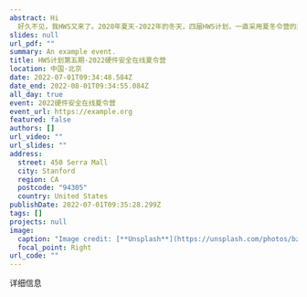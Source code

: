 ```yaml
---
abstract: Hi
  好久不见，我HWS又来了。2020年夏天-2022年的冬天，四届HWS计划，一直采用夏冬令营的形式同各位保持友好交流。俗话说“士别三日，当刮目相看”，距离上一次HWS活动已经过去小半年了。这次归来，我们来玩点不一样的，2022HWS计划开启在线夏令营计划的同时，特别企划“巡回沙龙”也正式开始。
slides: null
url_pdf: ""
summary: An example event.
title: HWS计划第五期-2022硬件安全在线夏令营
location: 中国·北京
date: 2022-07-01T09:34:48.584Z
date_end: 2022-08-01T09:34:55.084Z
all_day: true
event: 2022硬件安全在线夏令营
event_url: https://example.org
featured: false
authors: []
url_video: ""
url_slides: ""
address:
  street: 450 Serra Mall
  city: Stanford
  region: CA
  postcode: "94305"
  country: United States
publishDate: 2022-07-01T09:35:28.299Z
tags: []
projects: null
image:
  caption: "Image credit: [**Unsplash**](https://unsplash.com/photos/bzdhc5b3Bxs)"
  focal_point: Right
url_code: ""
---
```

详细信息
